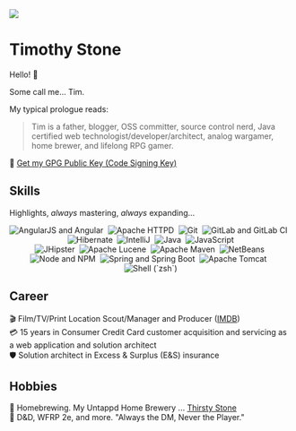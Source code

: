 <div><img src="https://gitlab.com/timothy.stone/timothy.stone/-/raw/master/src/header3.jpg"></div>

# Timothy Stone

Hello! :beers:

Some call me... Tim.

My typical prologue reads:

> Tim is a father, blogger, OSS committer, source control nerd, Java certified web technologist/developer/architect, analog wargamer, home brewer, and lifelong RPG gamer.

:closed_lock_with_key: [Get my GPG Public Key (Code Signing Key)](https://gitlab.com/timothystone/timothystone/-/raw/master/src/main/resources/gpg-public-key.asc)

## Skills

Highlights,  _always_ mastering, _always_ expanding...

<p style="text-align:center">
<img src="https://gitlab.com/timothy.stone/timothy.stone/-/raw/master/src/angular-icon.png" title="AngularJS and Angular" alt="AngularJS and Angular">
&nbsp;<img src="https://gitlab.com/timothy.stone/timothy.stone/-/raw/master/src/apache-icon.png" title="Apache HTTPD" alt="Apache HTTPD">
&nbsp;<img src="https://gitlab.com/timothy.stone/timothy.stone/-/raw/master/src/git-icon.png" title="Git" alt="Git">
&nbsp;<img src="https://gitlab.com/timothy.stone/timothy.stone/-/raw/master/src/gitlab-icon.png" title="GitLab and GitLab CI" alt="GitLab and GitLab CI">
&nbsp;<img src="https://gitlab.com/timothy.stone/timothy.stone/-/raw/master/src/hibernate-icon.png" title="Hibernate" alt="Hibernate">
&nbsp;<img src="https://gitlab.com/timothy.stone/timothy.stone/-/raw/master/src/intellij-icon.png" title="IntelliJ" alt="IntelliJ">
&nbsp;<img src="https://gitlab.com/timothy.stone/timothy.stone/-/raw/master/src/java-icon.png" title="Java" alt="Java">
&nbsp;<img src="https://gitlab.com/timothy.stone/timothy.stone/-/raw/master/src/javascript-icon.png" title="JavaScript" alt="JavaScript"><br>
&nbsp;<img src="https://gitlab.com/timothy.stone/timothy.stone/-/raw/master/src/jhipster-icon.png" title="JHipster" alt="JHipster">
&nbsp;<img src="https://gitlab.com/timothy.stone/timothy.stone/-/raw/master/src/lucene-icon.png" title="Apache Lucene" alt="Apache Lucene">
&nbsp;<img src="https://gitlab.com/timothy.stone/timothy.stone/-/raw/master/src/maven-icon.png" title="Apache Maven" alt="Apache Maven">
&nbsp;<img src="https://gitlab.com/timothy.stone/timothy.stone/-/raw/master/src/netbeans-icon.png" title="NetBeans" alt="NetBeans">
&nbsp;<img src="https://gitlab.com/timothy.stone/timothy.stone/-/raw/master/src/node-icon.png" alt="Node and NPM">
&nbsp;<img src="https://gitlab.com/timothy.stone/timothy.stone/-/raw/master/src/spring-icon.png" title="Spring and Spring Boot" alt="Spring and Spring Boot">
&nbsp;<img src="https://gitlab.com/timothy.stone/timothy.stone/-/raw/master/src/tomcat-icon.png" title="Apache Tomcat" alt="Apache Tomcat">
&nbsp;<img src="https://gitlab.com/timothy.stone/timothy.stone/-/raw/master/src/zsh-icon.png" title="Shell (`zsh`)" alt="Shell (`zsh`)">
</p>

## Career

:clapper: Film/TV/Print Location Scout/Manager and Producer ([IMDB](https://www.imdb.com/name/nm0832205/))<br>
:credit_card: 15 years in Consumer Credit Card customer acquisition and servicing as a web application and solution architect<br>
🛡️ Solution architect in Excess & Surplus (E&S) insurance

## Hobbies

:beers: Homebrewing. My Untappd Home Brewery ... [Thirsty Stone](https://untappd.com/thirstystone)<br>
:dragon: D&D, WFRP 2e, and more. "Always the DM, Never the Player."<br>
